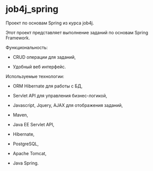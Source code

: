 # job4j_spring


Проект по основам Spring из курса job4j.

Этот проект представляет выполнение заданий по основам Spring Framework.

Функциональность:

- CRUD операции для заданий,

- Удобный веб интерфейс.

Используемые технологии:

- ORM Hibernate для работы с БД,

- Servlet API для управления бизнес-логикой,

- Javascript, Jquery, AJAX для отображения заданий,

- Maven,

- Java EE Servlet API,

- Hibernate,

- PostgreSQL,

- Apache Tomcat,

- Java Spring.
